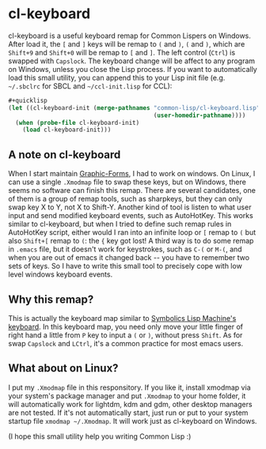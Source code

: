 # cl-keyboard
cl-keyboard is a useful keyboard remap for Common Lispers on Windows. After load it, the `[` and `]` keys will be remap to `(` and `)`, `(` and `)`, which are `Shift+9` and `Shift+0` will be remap to `[` and `]`. The left control (`Ctrl`) is swapped with `Capslock`. The keyboard change will be affect to any program on Windows, unless you close the Lisp process. If you want to automatically load this small utility, you can append this to your Lisp init file (e.g. `~/.sbclrc` for SBCL and `~/ccl-init.lisp` for CCL):
```lisp
#+quicklisp
(let ((cl-keyboard-init (merge-pathnames "common-lisp/cl-keyboard.lisp"
										 (user-homedir-pathname))))
  (when (probe-file cl-keyboard-init)
    (load cl-keyboard-init)))
```

## A note on cl-keyboard
When I start maintain [Graphic-Forms](https://gitlab.common-lisp.net/byao/Graphic-Forms), I had to work on windows. On Linux, I can use a single `.Xmodmap` file to swap these keys, but on Windows, there seems no software can finish this remap. There are several candidates, one of them is a group of remap tools, such as sharpkeys, but they can only swap key X to Y, not X to Shift-Y. Another kind of tool is listen to what user input and send modified keyboard events, such as AutoHotKey. This works similar to cl-keyboard, but when I tried to define such remap rules in AutoHotKey script, either would I ran into an infinite loop or `[` remap to `(` but also `Shift+[` remap to `(`: the `{` key got lost! A third way is to do some remap in `.emacs` file, but it doesn't work for keystrokes, such as `C-(` or `M-(`, and when you are out of emacs it changed back -- you have to remember two sets of keys. So I have to write this small tool to precisely cope with low level windows keyboard events.

## Why this remap?
This is actually the keyboard map similar to [Symbolics Lisp Machine's keyboard](https://en.wikipedia.org/wiki/Space-cadet_keyboard). In this keyboard map, you need only move your little finger of right hand a little from `P` key to input a `(` or `)`, without press `Shift`. As for swap `Capslock` and `LCtrl`, it's a common practice for most emacs users. 

## What about on Linux?
I put my `.Xmodmap` file in this responsitory. If you like it, install xmodmap via your system's package manager and put `.Xmodmap` to your home folder, it will automatically work for lightdm, kdm and gdm, other desktop managers are not tested. If it's not automatically start, just run or put to your system startup file `xmodmap ~/.Xmodmap`. It will work just as cl-keyboard on Windows.

(I hope this small utility help you writing Common Lisp \:)
